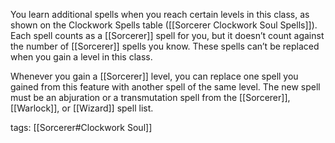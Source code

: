 You learn additional spells when you reach certain levels in this class, as shown on the Clockwork Spells table ([[Sorcerer Clockwork Soul Spells]]). Each spell counts as a [[Sorcerer]] spell for you, but it doesn’t count against the number of [[Sorcerer]] spells you know. These spells can’t be replaced when you gain a level in this class.

Whenever you gain a [[Sorcerer]] level, you can replace one spell you gained from this feature with another spell of the same level. The new spell must be an abjuration or a transmutation spell from the [[Sorcerer]], [[Warlock]], or [[Wizard]] spell list.

tags: [[Sorcerer#Clockwork Soul]]